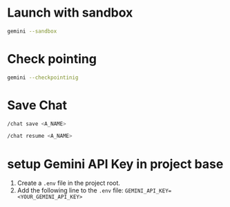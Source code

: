 # Launch with sandbox

```sh
gemini --sandbox
```

# Check pointing

```sh
gemini --checkpointinig
```

# Save Chat

```sh
/chat save <A_NAME>

/chat resume <A_NAME>
```

# setup Gemini API Key in project base

1. Create a `.env` file in the project root.
2. Add the following line to the `.env` file: `GEMINI_API_KEY=<YOUR_GEMINI_API_KEY>`